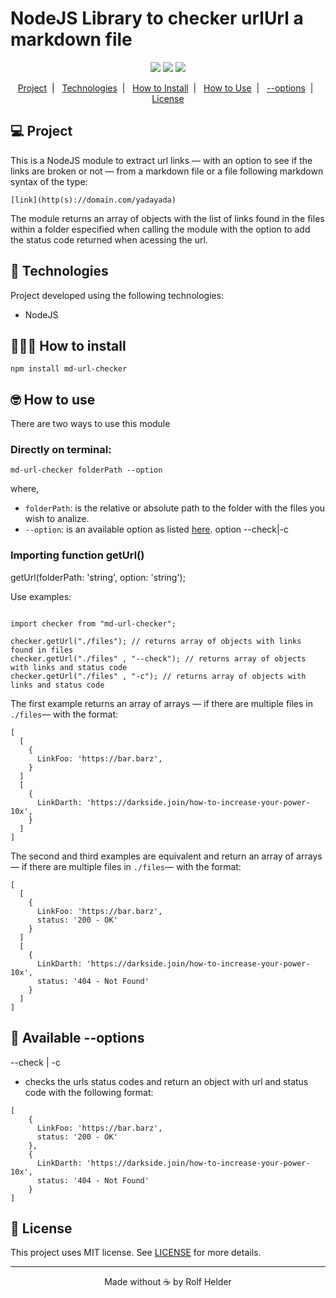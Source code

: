 <h1>NodeJS Library to checker urlUrl a markdown file</h1> 

<p align="center">
  <img src="https://img.shields.io/static/v1?label=NodeJS&message=16.15.1&color=green&style=for-the-badge&logo=typescript"/>
  <img src="https://img.shields.io/static/v1?label=License&message=MIT&color=blue"/>
  <img src="https://img.shields.io/static/v1?label=Repo_status&message=1.0.0&color=red"/>
</p>

<p align="center">
  <a href="#project">Project</a>&nbsp;&nbsp;|&nbsp;&nbsp;
  <a href="#technologies">Technologies</a>&nbsp;&nbsp;|&nbsp;&nbsp;
  <a href="#install">How to Install</a>&nbsp;&nbsp;|&nbsp;&nbsp;
  <a href="#use">How to Use</a>&nbsp;&nbsp;|&nbsp;&nbsp;
  <a href="#option">--options</a>&nbsp;&nbsp;|&nbsp;&nbsp;
  <a href="#license">License</a>
</p>

<h2 id="project">💻 Project</h2>

This is a NodeJS module to extract url links — with an option to see if the links are broken or not — from a markdown file or a file following markdown syntax of the type:

`[link](http(s)://domain.com/yadayada)`

The module returns an array of objects with the list of links found in the files within a folder especified when calling the module with the option to add the status code returned when acessing the url.

<h2 id="technologies">🧪 Technologies</h2>

Project developed using the following technologies:

- NodeJS

<h2 id="install">👨🏻‍🔧 How to install</h2>

`npm install md-url-checker`

<h2 id="use">🤓 How to use</h2>

There are two ways to use this module

### Directly on terminal:

`md-url-checker folderPath --option` 

where,
   
- `folderPath`: is the relative or absolute path to the folder with the files you wish to analize.
- `--option`: is an available option as listed <a href="#option">here</a>.
option --check|-c

### Importing function getUrl()

getUrl(folderPath: 'string', option: 'string');

Use examples:

```JS

import checker from "md-url-checker";

checker.getUrl("./files"); // returns array of objects with links found in files
checker.getUrl("./files" , "--check"); // returns array of objects with links and status code
checker.getUrl("./files" , "-c"); // returns array of objects with links and status code
```

The first example returns an array of arrays — if there are multiple files in `./files`— with the format:

```JS
[
  [
    {
      LinkFoo: 'https://bar.barz',
    }
  ]
  [
    {
      LinkDarth: 'https://darkside.join/how-to-increase-your-power-10x',
    }
  ]
]
```

The second and third examples are equivalent and return an array of arrays — if there are multiple files in `./files`— with the format:

```JS
[
  [
    {
      LinkFoo: 'https://bar.barz',
      status: '200 - OK'
    }
  ]
  [
    {
      LinkDarth: 'https://darkside.join/how-to-increase-your-power-10x',
      status: '404 - Not Found'
    }
  ]
]
```

<h2 id="option">📖 Available --options</h2>

--check | -c

- checks the urls status codes and return an object with url and status code with the following format:

```JS
[
    {
      LinkFoo: 'https://bar.barz',
      status: '200 - OK'
    },
    {
      LinkDarth: 'https://darkside.join/how-to-increase-your-power-10x',
      status: '404 - Not Found'
    }
]
```

<h2 id="license">📝 License</h2>

<p>This project uses MIT license. See <a href="https://en.wikipedia.org/wiki/MIT_License">LICENSE</a> for more details.</p> 

<hr>

<footer align="center">Made without ☕ by Rolf Helder</footer>
